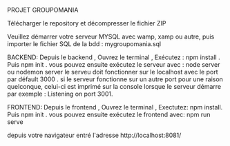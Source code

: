 PROJET GROUPOMANIA

Télécharger le repository et décompresser le fichier ZIP

Veuillez démarrer votre serveur MYSQL avec wamp, xamp ou autre, puis importer le fichier SQL de la bdd : mygroupomania.sql 

BACKEND:
Depuis le backend ,
Ouvrez le terminal ,
Exécutez : npm install .
Puis npm init .
vous pouvez ensuite exécutez le serveur avec : node server ou nodemon server
le serveu doit fonctionner sur le localhost avec le port par défault 3000 .
si le serveur fonctionne sur un autre port pour une raison quelconque, celui-ci est imprimé sur la console lorsque le serveur démarre par exemple : Listening on port 3001.

FRONTEND:
Depuis le frontend ,
Ouvrez le terminal ,
Exectutez: npm install.
Puis npm init .
vous pouvez ensuite exécutez le frontend avec: npm run serve

depuis votre navigateur entré l'adresse http://localhost:8081/
